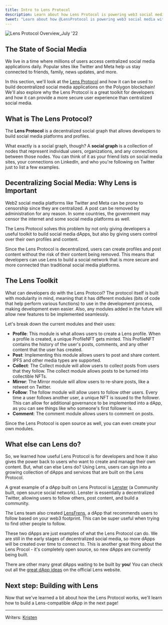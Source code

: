 ```yaml
---
title: Intro to Lens Protocol
description: Learn about how Lens Protocol is powering web3 social media.
tweet: "Learn about how @LensProtocol is powering web3 social media with #30DaysofWeb3 @womenbuildweb3 🌱"
---
```


![Lens Protocol Overview_July '22](https://user-images.githubusercontent.com/15064710/187737631-7cc31427-6ac8-498c-a25d-6ba93ed04abe.png)

## The State of Social Media

We live in a time where millions of users access centralized social media applications daily. Popular sites like Twitter and Meta help us stay connected to friends, family, news updates, and more.

In this section, we'll look at the [Lens Protocol](lens.xyz) and how it can be used to build decentralized social media applications on the Polygon blockchain! We'll also explore why the Lens Protocol is a great toolkit for developers and how it can provide a more secure user experience than centralized social media.

## What is The Lens Protocol?

The **Lens Protocol** is a decentralized social graph that allows developers to build social media platforms and profiles.

What exactly is a social graph, though? A **social graph** is a collection of nodes that represent individual users, organizations, and any connections between those nodes. You can think of it as your friend lists on social media sites, your connections on LinkedIn, and who you're following on Twitter just to list a few examples.

## Decentralizing Social Media: Why Lens is Important

Web2 social media platforms like Twitter and Meta can be prone to censorship since they are centralized. A post can be removed by administration for any reason. In some countries, the government may censor the internet and some social media platforms as well.

The Lens Protocol solves this problem by not only giving developers a useful toolkit to build social media dApps, but also by giving users control over their own profiles and content.

Since the Lens Protocol is decentralized, users can create profiles and post content without the risk of their content being removed. This means that developers can use Lens to build a social network that is more secure and more connected than traditional social media platforms.

## The Lens Toolkit

What can developers do with the Lens Protocol? The protocol itself is built with modularity in mind, meaning that it has different modules (bits of code that help perform various functions) to use in the development process, making development even easier. Also, any modules added in the future will allow new features to be implemented seamlessly.

Let's break down the current modules and their uses:

- **Profile**: This module is what allows users to create a Lens profile. When a profile is created, a unique ProfileNFT gets minted. This ProfileNFT contains the history of the user's posts, comments, and any other content that the user has created.
- **Post**: Implementing this module allows users to post and share content. IPFS and other media types are supported.
- **Collect**: The Collect module will allow users to collect posts from users that they follow. The collect module allows posts to be turned into collectible NFTs.
- **Mirror**: The Mirror module will allow users to re-share posts, like a retweet on Twitter.
- **Follow**: The follow module will allow users to follow other users. Every time a user follows another user, a unique NFT is issued to the follower. This can allow for additional governance to be implemented into a dApp, as you can see things like who someone's first follower is.
- **Comment**: The comment module allows users to comment on posts.

Since the Lens Protocol is open source as well, you can even create your own modules.

## What else can Lens do?

So, we learned how useful Lens Protocol is for developers and how it also gives the power back to users who want to create and manage their own content. But, what can else Lens do? Using Lens, users can sign into a growing collection of dApps and services that are built on the Lens Protocol.

A great example of a dApp built on Lens Protocol is [Lenster](https://lenster.xyz/) (a Community built, open source social network). Lenster is essentially a decentralized Twitter, allowing users to follow others, post content, and build a community.

The Lens team also created [LensFrens](https://www.lensfrens.xyz/), a dApp that recommends users to follow based on your web3 footprint. This can be super useful when trying to find other people to follow.

These two dApps are just examples of what the Lens Protocol can do. We are still in the early stages of decentralized social media, so more dApps will be created over time to connect to. This is another great thing about the Lens Procol - it's completely open source, so new dApps are currently being built.

There are other many great dApps waiting to be built by **you**! You can check out all the [great dApp ideas](https://ideas.lens.xyz) on the official Lens website.

## Next step: Building with Lens

Now that we've learned a bit about how the Lens Protocol works, we'll learn how to build a Lens-compatible dApp in the next page!

---

Writers: [Kristen](https://twitter.com/CuddleofDeath)
